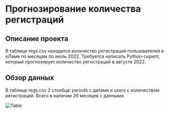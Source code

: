 # Прогнозирование количества регистраций 

## Описание проекта

В таблице regs.csv находится количество регистраций пользователей в еЛаме по месяцам по июль 2022. Требуется написать Python-скрипт, который прогнозирует количество регистраций в августе 2022.


## Обзор данных

В таблице regs.csv 2 столбца: periods с датами и users с количеством регистраций. Всего в наличии 26 месяцев с данными. 

![Table](https://drive.google.com/file/d/1E07A6vxN3i-V0_Vf0_Ukm8bnnJFFY7iN/view?usp=sharing)
